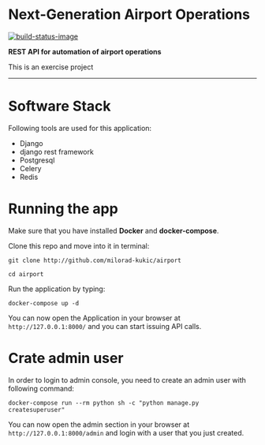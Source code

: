 # Next-Generation Airport Operations

[![build-status-image]][travis]

**REST API for automation of airport operations**

This is an exercise project

---

# Software Stack

Following tools are used for this application:

* Django
* django rest framework
* Postgresql
* Celery
* Redis

# Running the app

Make sure that you have installed **Docker** and **docker-compose**.

Clone this repo and move into it in terminal:

    git clone http://github.com/milorad-kukic/airport
   
    cd airport

Run the application by typing:

    docker-compose up -d

You can now open the Application in your browser at `http://127.0.0.1:8000/` and you can start issuing API calls.

# Crate admin user

In order to login to admin console, you need to create an admin user with following command:

    docker-compose run --rm python sh -c "python manage.py createsuperuser"

You can now open the admin section in your browser at `http://127.0.0.1:8000/admin` and login with a user that you just created.

[build-status-image]: https://travis-ci.com/milorad-kukic/airport.svg?branch=master
[travis]: https://travis-ci.com/milorad-kukic/airport?branch=master
                                     
